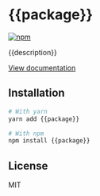# {{package}}

[![npm](https://img.shields.io/npm/dm/{{package}})](https://www.npmjs.com/package/{{package}})

{{description}}

[View documentation](https://empoleon.dev/)

## Installation

```bash
# With yarn
yarn add {{package}}

# With npm
npm install {{package}}
```

## License

MIT
